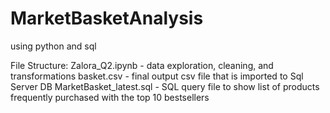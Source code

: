 # MarketBasketAnalysis
using python and sql

File Structure:
Zalora_Q2.ipynb - data exploration, cleaning, and transformations
basket.csv -  final output csv file that is imported to Sql Server DB
MarketBasket_latest.sql - SQL query file to show list of products frequently purchased with the top 10 bestsellers
